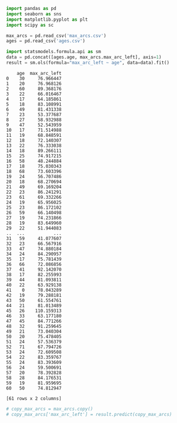

```python
import pandas as pd
import seaborn as sns
import matplotlib.pyplot as plt
import scipy as sc

max_arcs = pd.read_csv('max_arcs.csv')
ages = pd.read_csv('ages.csv')
```


```python
import statsmodels.formula.api as sm
data = pd.concat([ages.age, max_arcs.max_arc_left], axis=1)
result = sm.ols(formula="max_arc_left ~ age", data=data).fit()
```

        age  max_arc_left
    0    30     76.966447
    1    20     76.968126
    2    60     89.368176
    3    22     66.016467
    4    17     64.185861
    5    18     83.108991
    6    49     81.431338
    7    23     53.377687
    8    27     58.932988
    9    47     52.543959
    10   17     71.514988
    11   19     68.848591
    12   18     72.140307
    13   22     76.333038
    14   18     89.266111
    15   25     74.917215
    16   58     48.244884
    17   18     75.030343
    18   68     73.603396
    19   24     56.707486
    20   18     68.270694
    21   49     69.169204
    22   23     86.241291
    23   61     69.332266
    24   19     65.956025
    25   23     86.172102
    26   59     66.140498
    27   19     74.231866
    28   19     83.649960
    29   22     51.944083
    ..  ...           ...
    31   59     41.077607
    32   23     66.567916
    33   47     74.880184
    34   24     84.290957
    35   17     75.781439
    36   66     72.086856
    37   41     92.142070
    38   17     82.255993
    39   44     81.093811
    40   22     63.929138
    41    0     78.043289
    42   19     79.288181
    43   50     61.554761
    44   21     81.013489
    45   26    110.159313
    46   33     63.177180
    47   45     84.771266
    48   32     91.259645
    49   21     73.040304
    50   20     75.478405
    51   24     57.536379
    52   71     67.794726
    53   24     72.609508
    54   22     83.359767
    55   24     83.393609
    56   24     59.500691
    57   20     78.392828
    58   28     84.176531
    59   19     81.959695
    60   50     74.812947
    
    [61 rows x 2 columns]



```python
# copy_max_arcs = max_arcs.copy()
# copy_max_arcs['max_arc_left'] = result.predict(copy_max_arcs)
```
